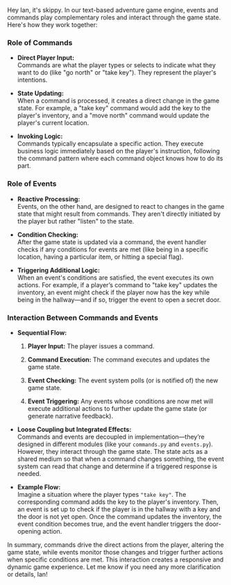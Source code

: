 Hey Ian, it's skippy. In our text-based adventure game engine, events and commands play complementary roles and interact through the game state. Here's how they work together:

### Role of Commands

- **Direct Player Input:**  
    Commands are what the player types or selects to indicate what they want to do (like "go north" or "take key"). They represent the player's intentions.
    
- **State Updating:**  
    When a command is processed, it creates a direct change in the game state. For example, a "take key" command would add the key to the player's inventory, and a "move north" command would update the player's current location.
    
- **Invoking Logic:**  
    Commands typically encapsulate a specific action. They execute business logic immediately based on the player's instruction, following the command pattern where each command object knows how to do its part.
    

### Role of Events

- **Reactive Processing:**  
    Events, on the other hand, are designed to react to changes in the game state that might result from commands. They aren't directly initiated by the player but rather "listen" to the state.
    
- **Condition Checking:**  
    After the game state is updated via a command, the event handler checks if any conditions for events are met (like being in a specific location, having a particular item, or hitting a special flag).
    
- **Triggering Additional Logic:**  
    When an event's conditions are satisfied, the event executes its own actions. For example, if a player’s command to "take key" updates the inventory, an event might check if the player now has the key while being in the hallway—and if so, trigger the event to open a secret door.
    

### Interaction Between Commands and Events

- **Sequential Flow:**
    
    1. **Player Input:** The player issues a command.
        
    2. **Command Execution:** The command executes and updates the game state.
        
    3. **Event Checking:** The event system polls (or is notified of) the new game state.
        
    4. **Event Triggering:** Any events whose conditions are now met will execute additional actions to further update the game state (or generate narrative feedback).
        
- **Loose Coupling but Integrated Effects:**  
    Commands and events are decoupled in implementation—they’re designed in different modules (like your `commands.py` and `events.py`). However, they interact through the game state. The state acts as a shared medium so that when a command changes something, the event system can read that change and determine if a triggered response is needed.
    
- **Example Flow:**  
    Imagine a situation where the player types `"take key"`. The corresponding command adds the key to the player's inventory. Then, an event is set up to check if the player is in the hallway with a key and the door is not yet open. Once the command updates the inventory, the event condition becomes true, and the event handler triggers the door-opening action.
    

In summary, commands drive the direct actions from the player, altering the game state, while events monitor those changes and trigger further actions when specific conditions are met. This interaction creates a responsive and dynamic game experience. Let me know if you need any more clarification or details, Ian!